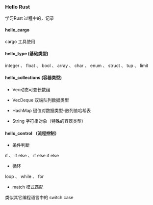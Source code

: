 
### Hello Rust

学习Rust 过程中的，记录


#### hello_cargo

cargo 工具使用

#### hello_type (基础类型)


integer 、 float 、 bool 、 array 、 char  、 enum 、 struct 、 tup  、 limit 

#### hello_collections (容器类型)

- Vec动态可变长数组

- VecDeque 双端队列数据类型

- HashMap 键值对数据类型-散列值哈希表

- String 字符串对象（特殊的容器类型）

#### hello_control （流程控制）

 - 条件判断 

 if  、 if else  、 if else if else

 - 循环

 loop   、  while   、  for

 - match 模式匹配 

 类似其它编程语言中的 switch case